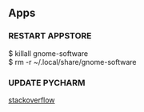 ## Apps

### RESTART APPSTORE
$ killall gnome-software  
$ rm -r ~/.local/share/gnome-software

### UPDATE PYCHARM
[stackoverflow](https://stackoverflow.com/questions/23255033/update-pycharm-on-linux)